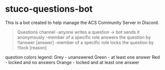 # stuco-questions-bot
This is a bot created to help manage the ACS Community Server in Discord.

>Questions channel
-anyone writes a question -> bot sends it anonymously
-member of a specific role answers the question by !!answer [answer]
-member of a specific role locks the question by !!lock [reason]

question colors legend:
    Grey - unanswered
    Green - at least one answer
    Red - locked and no answers
    Orange - locked and at least one answer
